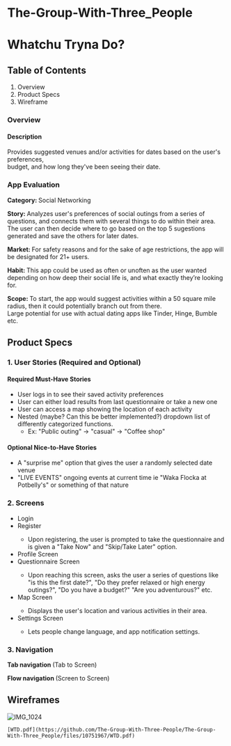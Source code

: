 # The-Group-With-Three_People


<h1>Whatchu Tryna Do?</h1>

<h2> Table of Contents</h2>
 
 <ol>
  <li> Overview </li>
  <li> Product Specs </li>
  <li> Wireframe </li>
  </ol>
  
  <h3> Overview </h3>
  <h4> Description </h4>
  <p> Provides suggested venues and/or activities for dates based on the user's preferences, <br>budget, and how long they've been seeing their date. </p>
  
  <h3> App Evaluation </h3>
  <p> <strong> Category: </strong> Social Networking </p>
  <p> <strong> Story:  </strong>Analyzes user's preferences of social outings from a series of questions, and connects them with several things to do within their area. The user can then decide     where to go based on the top 5 sugestions generated and save the others for later dates. </p>
  <p> <strong> Market: </strong> For safety reasons and for the sake of age restrictions, the app will be designated for 21+ users. </p>
  <p> <strong> Habit: </strong> This app could be used as often or unoften as the user wanted depending on how deep their social life is, and what exactly they’re         looking for. </p>
  <p> <strong> Scope: </strong> To start, the app would suggest activities within a 50 square mile radius, then it could potentially branch out from there.<br>
      Large potential for use with actual dating apps like Tinder, Hinge, Bumble etc.</p>
      
  <h2> Product Specs </h2>
  
  <h3> <strong> 1. User Stories (Required and Optional) </strong> </h3> 
  
  <h4> <strong> Required Must-Have Stories </strong> </h4>
  <ul>
  <li> User logs in to see their saved activity preferences </li>
  <li> User can either load results from last questionnaire or take a new one </li>
  <li> User can access a map showing the location of each activity </li>
  <li> Nested (maybe? Can this be better implemented?) dropdown list of differently categorized functions.
   <ul>
    <li> Ex: "Public outing" -> "casual" -> "Coffee shop" </li>
   </ul>
  </ul> 
  <h4> <strong> Optional Nice-to-Have Stories </strong> </h4>
  <ul>
  <li> A "surprise me" option that gives the user a randomly selected date venue </li>
  <li> "LIVE EVENTS" ongoing events at current time ie "Waka Flocka at Potbelly's" or something of that nature </li>
  </ul>
  
   <h3> <strong> 2. Screens </strong> </h3>
   
   <ul>
     <li> Login </li>
     <li> Register </li>
       <ul>
     <li> Upon registering, the user is prompted to take the questionnaire and is given a "Take Now" and "Skip/Take Later" option. </li>
       </ul>
  <li> Profile Screen </li>
  <li> Questionnaire Screen </li>
     <ul>
     <li> Upon reaching this screen, asks the user a series of questions like "is this the first date?", "Do they prefer relaxed or high energy outings?", "Do you have       a budget?" "Are you adventurous?" etc.</li>
     </ul>
 <li> Map Screen </li>
  <ul>
  <li> Displays the user's location and various activities in their area.</li>
  </ul>
 <li> Settings Screen </li>
 <ul>
  <li> Lets people change language, and app notification settings. </li>
  </ul>
 
 </ul>
 <h3> <strong> 3. Navigation </strong> </h3>
 <p><strong> Tab navigation </strong> (Tab to Screen) </p>
 <ul> </ul>
 <p><strong> Flow navigation </strong> (Screen to Screen) </p>
 <ul> </ul>
 <h2> Wireframes </h2>
 
 ![IMG_1024](https://user-images.githubusercontent.com/55476003/219263917-b6029a4a-3f93-402c-abb1-85a54034993d.PNG)

    [WTD.pdf](https://github.com/The-Group-With-Three-People/The-Group-With-Three_People/files/10751967/WTD.pdf)

  
  
  
  
  
  

